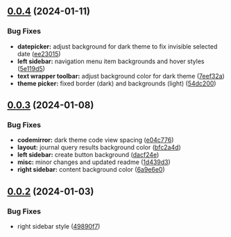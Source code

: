 ## [0.0.4](https://github.com/femto-code/logseq-one-theme/compare/v0.0.3...v0.0.4) (2024-01-11)


### Bug Fixes

* **datepicker:** adjust background for dark theme to fix invisible selected date ([ee23015](https://github.com/femto-code/logseq-one-theme/commit/ee23015b3320dac103ddd450fa5e21f3adc7314e))
* **left sidebar:** navigation menu item backgrounds and hover styles ([5e119d5](https://github.com/femto-code/logseq-one-theme/commit/5e119d583eae110b78f4ff8b1bdb723219cbd32b))
* **text wrapper toolbar:** adjust background color for dark theme ([7eef32a](https://github.com/femto-code/logseq-one-theme/commit/7eef32a384fe870f8f88c6494010d2f1d182d373))
* **theme picker:** fixed border (dark) and backgrounds (light) ([54dc200](https://github.com/femto-code/logseq-one-theme/commit/54dc2009b823869f14764ff1887e5aa143997eab))

## [0.0.3](https://github.com/femto-code/logseq-one-theme/compare/v0.0.2...v0.0.3) (2024-01-08)


### Bug Fixes

* **codemirror:** dark theme code view spacing ([e04c776](https://github.com/femto-code/logseq-one-theme/commit/e04c776d40d0d3c6484d94c9ee4f8d0b3cb7ee29))
* **layout:** journal query results background color ([bfc2a4d](https://github.com/femto-code/logseq-one-theme/commit/bfc2a4d5fda2a0c0419c19a05739061256901cd7))
* **left sidebar:** create button background ([dacf24e](https://github.com/femto-code/logseq-one-theme/commit/dacf24e79007d77a478a8ca78d7a595ab894417b))
* **misc:** minor changes and updated readme ([1d439d3](https://github.com/femto-code/logseq-one-theme/commit/1d439d3422f42df466446c457d2c3ffdda647f8e))
* **right sidebar:** content background color ([6a9e6e0](https://github.com/femto-code/logseq-one-theme/commit/6a9e6e0da1cbe9c9cfed40f9bc2803958be16d05))

## [0.0.2](https://github.com/femto-code/logseq-one-theme/compare/v0.0.1...v0.0.2) (2024-01-03)


### Bug Fixes

* right sidebar style ([49890f7](https://github.com/femto-code/logseq-one-theme/commit/49890f759f46ae0cddccbeeea5eddf2f0ebd721b))
